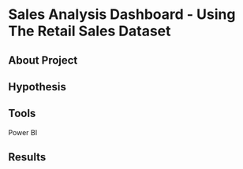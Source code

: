 # Sales Analysis Dashboard - Using The Retail Sales Dataset


## About Project



## Hypothesis 



## Tools 
Power BI


## Results
 